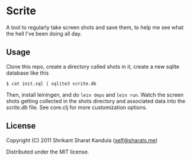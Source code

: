 # Scrite

A tool to regularly take screen shots and save them, to help me see what the
hell I've been doing all day.

## Usage

Clone this repo, create a directory called shots in it, create a new sqlite
database like this

    $ cat init.sql | sqlite3 scrite.db

Then, install leiningen, and do `lein deps` and `lein run`. Watch the screen
shots getting collected in the shots directory and associated data into the
*scrite.db* file. See core.clj for more customization options.

## License

Copyright (C) 2011 Shrikant Sharat Kandula (self@sharats.me)

Distributed under the MIT license.
